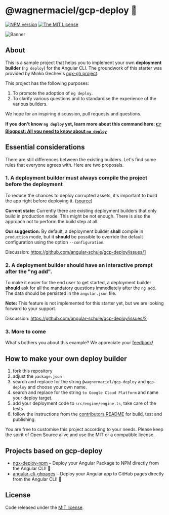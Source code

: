 # @wagnermaciel/gcp-deploy 🚀
[![NPM version][npm-image]][npm-url]
[![The MIT License](https://img.shields.io/badge/license-MIT-orange.svg?color=blue&style=flat-square)](http://opensource.org/licenses/MIT)

![Banner](docs/ng-deploy-starter-project.jpg)

## About

This is a sample project that helps you to implement your own __deployment builder__ (`ng deploy`) for the Angular CLI.
The groundwork of this starter was provided by Minko Gechev's [ngx-gh project](https://github.com/mgechev/ngx-gh).

This project has the following purposes:

1. To promote the adoption of `ng deploy`.
2. To clarify various questions and to standardise the experience of the various builders.

We hope for an inspiring discussion, pull requests and questions.

**If you don't know `ng deploy` yet, learn more about this command here:
[👉 Blogpost: All you need to know about `ng deploy`](https://angular.schule/blog/2019-08-ng-deploy)**

## Essential considerations

There are still differences between the existing builders.
Let's find some rules that everyone agrees with. Here are two proposals.

### 1. A deployment builder must always compile the project before the deployment

To reduce the chances to deploy corrupted assets, it's important to build the app right before deploying it. ([source](https://github.com/angular-schule/website-articles/pull/3#discussion_r315802100))

**Current state:**
Currently there are existing deployment builders that only build in production mode.
This might be not enough.
There is also the approach not to perform the build step at all.

**Our suggestion:**
By default, a deployment builder **shall** compile in `production` mode, but it **should** be possible to override the default configuration using the option `--configuration`.

Discussion: https://github.com/angular-schule/gcp-deploy/issues/1

### 2. A deployment builder should have an interactive prompt after the "ng add".

To make it easier for the end user to get started, a deployment builder **should** ask for all the mandatory questions immediately after the `ng add`.
The data should be persisted in the `angular.json` file.

**Note:**
This feature is not implemented for this starter yet, but we are looking forward to your support.

Discussion: https://github.com/angular-schule/gcp-deploy/issues/2

### 3. More to come

What's bothers you about this example?
We appreciate your [feedback](https://github.com/angular-schule/gcp-deploy/issues)!


## How to make your own deploy builder

1. fork this repository
2. adjust the `package.json`
3. search and replace for the string `@wagnermaciel/gcp-deploy` and `gcp-deploy` and choose your own name.
4. search and replace for the string `to Google Cloud Platform` and name your deploy target.
5. add your deployment code to `src/engine/engine.ts`, take care of the tests
6. follow the instructions from the [contributors README](docs/README_contributors.md) for build, test and publishing.


You are free to customise this project according to your needs.
Please keep the spirit of Open Source alive and use the MIT or a compatible license.


## Projects based on gcp-deploy

* [ngx-deploy-npm](https://github.com/bikecoders/ngx-deploy-npm) – Deploy your Angular Package to NPM directly from the Angular CLI! 🚀
* [angular-cli-ghpages](https://github.com/angular-schule/angular-cli-ghpages) – Deploy your Angular app to GitHub pages directly from the Angular CLI! 🚀




## License
Code released under the [MIT license](LICENSE).


[npm-url]: https://www.npmjs.com/package/@wagnermaciel/gcp-deploy
[npm-image]: https://badge.fury.io/js/%40angular-schule%2Fgcp-deploy.svg
